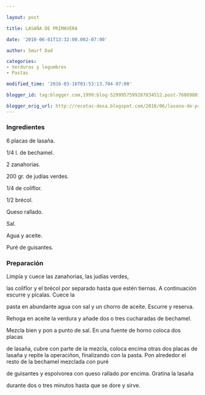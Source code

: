 ```yaml
---

layout: post

title: LASAÑA DE PRIMAVERA

date: '2010-06-01T13:32:00.002-07:00'

author: Smurf Dad

categories:
- Verduras y legumbres
- Pastas

modified_time: '2016-03-16T01:53:13.704-07:00'

blogger_id: tag:blogger.com,1999:blog-5299957599287034512.post-7680980120075087818

blogger_orig_url: http://recetas-desa.blogspot.com/2010/06/lasana-de-primavera.html
---
```


<h3>Ingredientes</h3>

6 placas de lasaña.

1/4 l. de bechamel.

2 zanahorias.

200 gr. de judías verdes.

1/4 de coliflor.

1/2 brécol.

Queso rallado.

Sal.

Agua y aceite.

Puré de guisantes.

<h3>Preparación</h3>

Limpia y cuece las zanahorias, las judías verdes,

las coliflor y el brécol por  separado hasta que estén tiernas. A continuación escurre y pícalas. Cuece la

pasta en abundante agua con sal y un chorro de aceite. Escurre y reserva.

Rehoga en aceite la verdura y añade dos o tres cucharadas de bechamel.

Mezcla bien y pon a punto de sal. En una fuente de horno coloca dos placas

de lasaña, cubre con parte de la mezcla, coloca encima otras dos placas de lasaña y repite la operaciñon, finalizando con la pasta. Pon  alrededor el resto de la bechamel mezclada con puré

de guisantes y espolvorea con queso rallado por encima. Gratina la lasaña

durante dos o tres minutos hasta que se dore y sirve.
